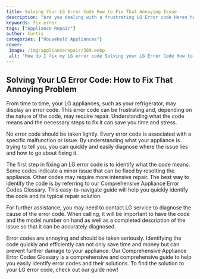 ```yaml
---
title: Solving Your LG Error Code How to Fix That Annoying Issue
description: "Are you dealing with a frustrating LG Error code Heres how you can troubleshoot the issue and get your device up and running Learn tips and tricks to solve the error code and make sure it never occurs again"
keywords: fix error
tags: ["Appliance Repair"]
author: Curtis
categories: ["Household Appliances"]
cover: 
 image: /img/appliancerepair/389.webp
 alt: 'How do I fix my LG error code Solving your LG Error Code How to Fix that Annoying Issue'
---
```

## Solving Your LG Error Code: How to Fix That Annoying Problem
From time to time, your LG appliances, such as your refrigerator, may display an error code. This error code can be frustrating and, depending on the nature of the code, may require repair. Understanding what the code means and the necessary steps to fix it can save you time and stress.

No error code should be taken lightly. Every error code is associated with a specific malfunction or issue. By understanding what your appliance is trying to tell you, you can quickly and easily diagnose where the issue lies and how to go about fixing it.

The first step in fixing an LG error code is to identify what the code means. Some codes indicate a minor issue that can be fixed by resetting the appliance. Other codes may require more intensive repair. The best way to identify the code is by referring to our Comprehensive Appliance Error Codes Glossary. This easy-to-navigate guide will help you quickly identify the code and its typical repair solution. 

For further assistance, you may need to contact LG service to diagnose the cause of the error code. When calling, it will be important to have the code and the model number on hand as well as a completed description of the issue so that it can be accurately diagnosed.

Error codes are annoying and should be taken seriously. Identifying the code quickly and efficiently can not only save time and money but can prevent further damage to your appliance. Our Comprehensive Appliance Error Codes Glossary is a comprehensive and comprehensive guide to help you easily identify error codes and their solutions. To find the solution to your LG error code, check out our guide now!
